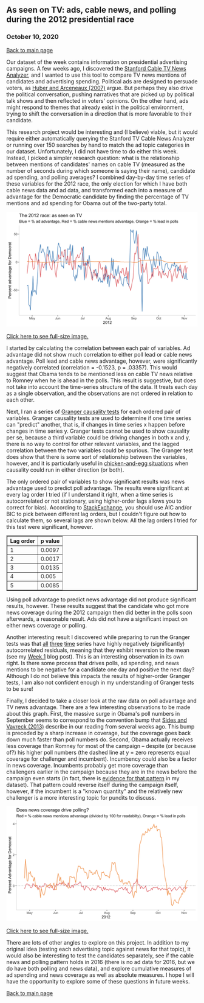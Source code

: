 ## As seen on TV: ads, cable news, and polling during the 2012 presidential race
### October 10, 2020

[Back to main page](https://hwsimpson33.github.io/pres2020/)

Our dataset of the week contains information on presidential advertising campaigns. A few weeks ago, I discovered the [Stanford Cable TV News Analyzer](https://tvnews.stanford.edu/), and I wanted to use this tool to compare TV news mentions of candidates and advertising spending. Political ads are designed to persuade voters, as [Huber and Arceneaux (2007)](https://onlinelibrary.wiley.com/doi/abs/10.1111/j.1540-5907.2007.00291.x) argue. But perhaps they also drive the political conversation, pushing narratives that are picked up by political talk shows and then reflected in voters' opinions. On the other hand, ads might respond to themes that already exist in the political environment, trying to shift the conversation in a direction that is more favorable to their candidate. 

This research project would be interesting and (I believe) viable, but it would require either automatically querying the Stanford TV Cable News Analyzer or running over 150 searches by hand to match the ad topic categories in our dataset. Unfortunately, I did not have time to do either this week. Instead, I picked a simpler research question: what is the relationship between mentions of candidates' names on cable TV (measured as the number of seconds during which someone is saying their name), candidate ad spending, and polling averages? I combined day-by-day time series of these variables for the 2012 race, the only election for which I have both cable news data and ad data, and transformed each into a measure of advantage for the Democratic candidate by finding the percentage of TV mentions and ad spending for Obama out of the two-party total.

<img src = "../images/time_plot.png">

[Click here to see full-size image.](https://hwsimpson33.github.io/pres2020/images/time_plot.png)

I started by calculating the correlation between each pair of variables. Ad advantage did not show much correlation to either poll lead or cable news advantage. Poll lead and cable news advantage, however, were significantly negatively correlated (correlation = -0.1523, p = .03357). This would suggest that Obama tends to be mentioned less on cable TV news relative to Romney when he is ahead in the polls. This result is suggestive, but does not take into account the time-series structure of the data. It treats each day as a single observation, and the observations are not ordered in relation to each other. 

Next, I ran a series of [Granger causality tests](https://en.wikipedia.org/wiki/Granger_causality) for each ordered pair of variables. Granger causality tests are used to determine if one time series can "predict" another, that is, if changes in time series x happen before changes in time series y. Granger tests cannot be used to show causality per se, because a third variable could be driving changes in both x and y, there is no way to control for other relevant variables, and the lagged correlation between the two variables could be spurious. The Granger test does show that there is some sort of relationship between the variables, however, and it is particularly useful in [chicken-and-egg situations](https://boostedml.com/2019/11/testing-predictive-value-in-time-series-granger-causality-in-r.html) when causality could run in either direction (or both).

The only ordered pair of variables to show significant results was news advantage used to predict poll advantage. The results were significant at every lag order I tried (if I understand it right, when a time series is autocorrelated or not stationary, using higher-order lags allows you to correct for bias). According to [StackExchange](https://stats.stackexchange.com/questions/107954/lag-order-for-granger-causality-test), you should use AIC and/or BIC to pick between different lag orders, but I couldn't figure out how to calculate them, so several lags are shown below. All the lag orders I tried for this test were significant, however.

<table style="border-collapse:collapse;" class=table_8528 border=2>
<thead>
<tr>
  <th id="tableHTML_header_1">Lag order</th>
  <th id="tableHTML_header_2">p value</th>
</tr>
</thead>
<tbody>
<tr>
  <td id="tableHTML_column_1">1</td>
  <td id="tableHTML_column_2">0.0097</td>
</tr>
<tr>
  <td id="tableHTML_column_1">2</td>
  <td id="tableHTML_column_2">0.0017</td>
</tr>
<tr>
  <td id="tableHTML_column_1">3</td>
  <td id="tableHTML_column_2">0.0135</td>
</tr>
<tr>
  <td id="tableHTML_column_1">4</td>
  <td id="tableHTML_column_2">0.005</td>
</tr>
<tr>
  <td id="tableHTML_column_1">5</td>
  <td id="tableHTML_column_2">0.0085</td>
</tr>
</tbody>
</table>

Using poll advantage to predict news advantage did not produce significant results, however. These results suggest that the candidate who got more news coverage during the 2012 campaign then did better in the polls soon afterwards, a reasonable result. Ads did not have a significant impact on either news coverage or polling. 

Another interesting result I discovered while preparing to run the Granger tests was that [all](https://hwsimpson33.github.io/pres2020/images/poll_time_plot.png) [three](https://hwsimpson33.github.io/pres2020/images/news_time_plot.png) [time](https://hwsimpson33.github.io/pres2020/images/ads_time_plot.png) series have highly negatively (significantly) autocorrelated residuals, meaning that they exhibit reversion to the mean (see my [Week 1](https://hwsimpson33.github.io/pres2020/posts/week1.html) blog post). This is an interesting observation in its own right. Is there some process that drives polls, ad spending, and news mentions to be negative for a candidate one day and positive the next day? Although I do not believe this impacts the results of higher-order Granger tests, I am also not confident enough in my understanding of Granger tests to be sure!

Finally, I decided to take a closer look at the raw data on poll advantage and TV news advantage. There are a few interesting observations to be made about this graph. First, the massive surge in Obama's poll numbers in September seems to correspond to the convention bump that [Sides and Vavreck (2013)](https://www.jstor.org/stable/j.ctt2tt8sb) describe in our reading from several weeks ago. This bump is preceded by a sharp increase in coverage, but the coverage goes back down much faster than poll numbers do. Second, Obama actually receives less coverage than Romney for most of the campaign – despite (or because of?) his higher poll numbers (the dashed line at y = zero represents equal coverage for challenger and incumbent). Incumbency could also be a factor in news coverage. Incumbents probably get more coverage than challengers earlier in the campaign because they are in the news before the campaign even starts (in fact, there is [evidence for that pattern](https://hwsimpson33.github.io/pres2020/images/full_news_time_plot.png) in my dataset). That pattern could reverse itself during the campaign itself, however, if the incumbent is a "known quantity" and the relatively new challenger is a more interesting topic for pundits to discuss.

<img src = "../images/poll_news_time_plot.png">

[Click here to see full-size image.](https://hwsimpson33.github.io/pres2020/images/poll_news_time_plot.png)

There are lots of other angles to explore on this project. In addition to my original idea (testing each advertising topic against news for that topic), it would also be interesting to test the candidates separately, see if the cable news and polling pattern holds in 2016 (there is no ad data for 2016, but we do have both polling and news data), and explore cumulative measures of ad spending and news coverage as well as absolute measures. I hope I will have the opportunity to explore some of these questions in future weeks. 

[Back to main page](https://hwsimpson33.github.io/pres2020/)

